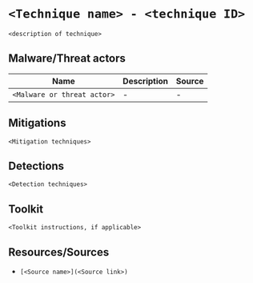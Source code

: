 # `<Technique name> - <technique ID>`
`<description of technique>`


## Malware/Threat actors
| Name | Description | Source |
| --- | --- | --- |
| `<Malware or threat actor>` | - | - |


## Mitigations
`<Mitigation techniques>`


## Detections
`<Detection techniques>`


## Toolkit
`<Toolkit instructions, if applicable>`


## Resources/Sources
* `[<Source name>](<Source link>)`
